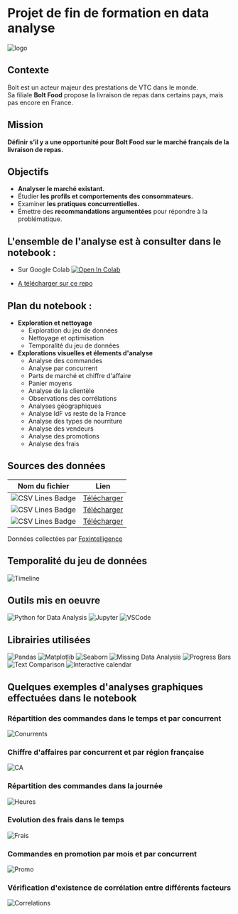 # Projet de fin de formation en data analyse
![logo](https://brandlogovector.com/wp-content/uploads/2021/06/Bolt-Food-Logo.png)

## Contexte
Bolt est un acteur majeur des prestations de VTC dans le monde.  
Sa filiale **Bolt Food** propose la livraison de repas dans certains pays, mais pas encore en France.

## Mission
**Définir s’il y a une opportunité pour **Bolt Food** sur le marché français de la livraison de repas.**

## Objectifs
- **Analyser le marché existant.**  
- Étudier **les profils et comportements des consommateurs.**  
- Examiner **les pratiques concurrentielles.**  
- Émettre des **recommandations argumentées** pour répondre à la problématique.

## L'ensemble de l'analyse est à consulter dans le notebook :
- Sur Google Colab  <a target="_blank" href="https://colab.research.google.com/github/cyrilgrv/bolt-food/blob/main/Bolt_Food.ipynb">
  <img src="https://colab.research.google.com/assets/colab-badge.svg" alt="Open In Colab"/>
</a>

- [A télécharger sur ce repo](https://github.com/cyrilgrv/bolt-food/blob/main/Bolt_Food.ipynb)

## Plan du notebook :
- **Exploration et nettoyage**
    - Exploration du jeu de données
    - Nettoyage et optimisation
    - Temporalité du jeu de données
- **Explorations visuelles et élements d'analyse**
    - Analyse des commandes
    - Analyse par concurrent
    - Parts de marché et chiffre d'affaire
    - Panier moyens
    - Analyse de la clientèle
    - Observations des corrélations
    - Analyses géographiques
    - Analyse IdF vs reste de la France
    - Analyse des types de nourriture
    - Analyse des vendeurs
    - Analyse des promotions
    - Analyse des frais

## Sources des données

| Nom du fichier | Lien |
|-----------------------------------------------------------------------------------------------------------|----------------------------------------------------------------------------------|
| ![CSV Lines Badge](https://img.shields.io/badge/customers%2Ecsv-378%20observations-informational)         | [Télécharger](http://cgphoto.cluster010.ovh.net/data/bolt_food/customers.csv)    |
| ![CSV Lines Badge](https://img.shields.io/badge/products%2Ecsv-1.711.616%20observations-informational)    | [Télécharger](http://cgphoto.cluster010.ovh.net/data/bolt_food/products.csv)     |
| ![CSV Lines Badge](https://img.shields.io/badge/transactions%2Ecsv-807.676%20observations-informational)  | [Télécharger](http://cgphoto.cluster010.ovh.net/data/bolt_food/transactions.csv) |

Données collectées par [Foxintelligence](https://www.foxintelligence.io/fr/accueil/)

## Temporalité du jeu de données
![Timeline](http://cgphoto.cluster010.ovh.net/data/bolt_food/img/timeline.png)

## Outils mis en oeuvre
![Python for Data Analysis](https://img.shields.io/badge/Python-Data%20Analysis-blue?logo=python&logoColor=white)
![Jupyter](https://img.shields.io/badge/Jupyter-Notebook-orange?logo=jupyter)
![VSCode](https://img.shields.io/badge/Editor-VSCode-blue?logo=visual-studio-code&logoColor=white)

## Librairies utilisées
![Pandas](https://img.shields.io/badge/Pandas-2.2.3-blue)
![Matplotlib](https://img.shields.io/badge/Matplotlib-3.9.2-blue)
![Seaborn](https://img.shields.io/badge/Seaborn-0.13.2-blue)
![Missing Data Analysis](https://img.shields.io/badge/Missing%20Data-missingno-orange)
![Progress Bars](https://img.shields.io/badge/Progress%20Bars-tqdm-yellowgreen)
![Text Comparison](https://img.shields.io/badge/Text%20Comparison-difflib-blueviolet)
![Interactive calendar](https://img.shields.io/badge/Interactive%20Calendar-Calplot-orange)

## Quelques exemples d'analyses graphiques effectuées dans le notebook

### Répartition des commandes dans le temps et par concurrent
![Conurrents](http://cgphoto.cluster010.ovh.net/data/bolt_food/img/competitors.png)

### Chiffre d'affaires par concurrent et par région française
![CA](http://cgphoto.cluster010.ovh.net/data/bolt_food/img/ca.png)

### Répartition des commandes dans la journée
![Heures](http://cgphoto.cluster010.ovh.net/data/bolt_food/img/hours.png)

### Evolution des frais dans le temps
![Frais](http://cgphoto.cluster010.ovh.net/data/bolt_food/img/fees.png)

### Commandes en promotion par mois et par concurrent
![Promo](http://cgphoto.cluster010.ovh.net/data/bolt_food/img/promo.png)

### Vérification d'existence de corrélation entre différents facteurs
![Correlations](http://cgphoto.cluster010.ovh.net/data/bolt_food/img/corr.png)
